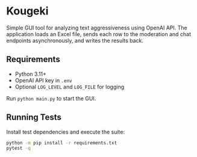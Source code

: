 # Kougeki

Simple GUI tool for analyzing text aggressiveness using OpenAI API.
The application loads an Excel file, sends each row to the moderation
and chat endpoints asynchronously, and writes the results back.

## Requirements

- Python 3.11+
- OpenAI API key in `.env`
- Optional `LOG_LEVEL` and `LOG_FILE` for logging

Run `python main.py` to start the GUI.

## Running Tests

Install test dependencies and execute the suite:

```bash
python -m pip install -r requirements.txt
pytest -q
```
